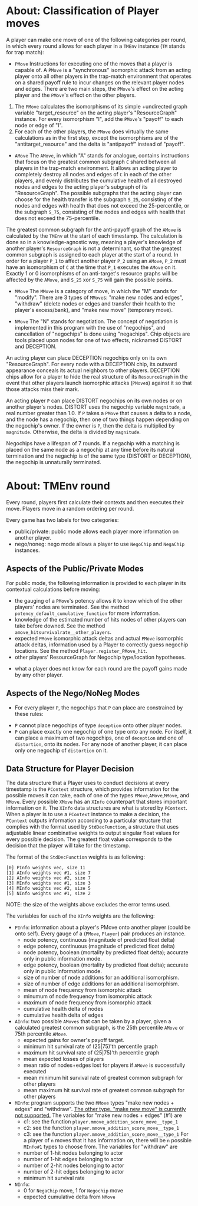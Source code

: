 
# About: Classification of Player moves

A player can make one move of one of the following 
categories per round, in which every round allows for
each player in a `TMEnv` instance (`TM` stands for trap 
match):

- `PMove`
Instructions for executing one of the moves that a player 
is capable of. A `PMove` is a "synchronous" isomorphic
attack from an acting player onto all other players in the
trap-match environment that operates on a shared payoff
rule to incur changes on the relevant player nodes and
edges. There are two main steps, the `PMove`'s effect on
the acting player and the `PMove`'s effect on the other
players.

1. The `PMove` calculates the isomorphisms of its simple
+undirected graph variable "target_resource" on the acting 
player's "ResourceGraph" instance. For every isomorphism 
"I", add the `PMove`'s "payoff" to each node or edge of 
"I".
2. For each of the other players, the `PMove` does virtually
the same calculations as in the first step, except the 
isomorphisms are of the "antitarget_resource" and the delta
is "antipayoff" instead of "payoff".    

- `AMove`
The `AMove`, in which "A" stands for analogue, contains 
instructions that focus on the greatest common subgraph
`C` shared between all players in the trap-match 
environment. It allows an acting player to completely 
destroy all nodes and edges of `C` in each of the other 
players, and evenly distributes the cumulative health of 
all destroyed nodes and edges to the acting player's 
subgraph of its "ResourceGraph". The possible subgraphs
that the acting player can choose for the health transfer
is the subgraph `S_25`, consisting of the nodes and edges 
with health that does not exceed the 25-percentile, or 
the subgraph `S_75`, consisting of the nodes and edges 
with health that does not exceed the 75-percentile.

The greatest common subgraph for the anti-payoff graph of the 
`AMove` is calculated by the `TMEnv` at the start of each 
timestamp. The calculation is done so in a knowledge-agnostic
way, meaning a player's knowledge of another player's 
`ResourceGraph` is not a determinant, so that the greatest common 
subgraph is assigned to each player at the start of a round. In 
order for a player `P_1` to affect another player `P_2` using an 
`AMove`, `P_2` must have an isomorphism of `C` at the time that 
`P_1` executes the `AMove` on it. Exactly 1 or 0 isomorphisms of
an anti-target's resource graphs will be affected by the `AMove`,
and `S_25` xor `S_75` will gain the possible points. 

- `MMove`
The `MMove` is a category of move, in which the "M" stands 
for "modify". There are 3 types of `MMove`s:
"make new nodes and edges", "withdraw" (delete nodes or edges 
and transfer their health to the player's excess/bank), and 
"make new move" (temporary move).

- `NMove`
The "N" stands for negotiation. The concept of 
negotiation is implemented in this program with the 
use of "negochips", and cancellation of "negochips" is 
done using "negachips". Chip objects are tools placed 
upon nodes for one of two effects, nicknamed DISTORT 
and DECEPTION. 

An acting player can place DECEPTION negochips only on 
its own "ResourceGraph". For every node with a 
DECEPTION chip, its outward appearance conceals its 
actual neighbors to other players. DECEPTION chips allow
for a player to hide the real structure of its 
`ResourceGraph` in the event that other players launch 
isomorphic attacks (`PMove`s) against it so that those 
attacks miss their mark. 

An acting player `P` can place DISTORT negochips on its 
own nodes or on another player's nodes. DISTORT uses the
negochip variable `magnitude`, a real number greater than
1.0. If `P` takes a `PMove` that causes a delta to a node,
and the node has a negochip, then one of two things
happen depending on the negochip's owner. If the owner
is `P`, then the delta is multiplied by `magnitude`. 
Otherwise, the delta is divided by `magnitude`.

Negochips have a lifespan of 7 rounds. If a negachip with
a matching is placed on the same node as a negochip at any 
time before its natural termination and the negachip is 
of the same type (DISTORT or DECEPTION), the negochip is 
unnaturally terminated.

# About: TMEnv round 
Every round, players first calculate their contexts and 
then executes their move. Players move in a random ordering
per round.

Every game has two labels for two categories:
- public/private: public mode allows each player more 
information on another player.
- nego/noneg: nego mode allows a player to use `NegoChip` 
and `NegaChip` instances.

## Aspects of the Public/Private Modes
For public mode, the following 
information is provided to each player in its contextual 
calculations before moving:

- the gauging of a `PMove`'s potency allows it to know 
which of the other players' nodes are terminated. See the 
method `potency_default_cumulative_function` for more 
information.
- knowledge of the estimated number of hits nodes of other 
players can take before downed. See the method 
`amove_hitsurvivalrate__other_players`. 
- expected `PMove` isomorphic attack deltas and actual 
`PMove` isomorphic attack deltas, information used by a 
Player to correctly guess negochip locations. See the 
method `Player.register_PMove_hit`.
- other players' ResourceGraph for Negochip type/location 
hypotheses.

* what a player does not know for each round are the payoff gains
made by any other player.

## Aspects of the Nego/NoNeg Modes
- For every player `P`, the negochips that `P` can place are 
constrained by these rules:
* `P` cannot place negochips of type `deception` onto other 
player nodes.
* `P` can place exactly one negochip of one type onto any node. 
For itself, it can place a maximum of two negochips, one of 
`deception` and one of `distortion`, onto its nodes. For any 
node of another player, it can place only one negochip of 
`distortion` on it.

## Data Structure for Player Decision
The data structure that a Player uses to conduct decisions at
every timestamp is the `PContext` structure, which provides 
information for the possible moves it can take, each of one of
the types `PMove`,`AMove`,`MMove`, and `NMove`. Every 
possible `XMove` has an `XInfo` counterpart that stores 
important information on it. The `XInfo` data structures are
what is stored by `PContext`. When a player is to use a 
`PContext` instance to make a decision, the `PContext` 
outputs information according to a particular structure that 
complies with the format used by `StdDecFunction`, a structure
that uses adjustable linear combinative weights to output 
singular float values for every possible decision. The 
greatest float value corresponds to the decision that the 
player will take for the timestamp.

The format of the `StdDecFunction` weights is as following:
```
[0] PInfo weights vec, size 11
[1] AInfo weights vec #1, size 7
[2] AInfo weights vec #2, size 7
[3] MInfo weights vec #1, size 3
[4] MInfo weights vec #2, size 5
[5] NInfo weights vec #1, size 2
``` 

NOTE: the size of the weights above excludes the error terms 
used.

The variables for each of the `XInfo` weights are the 
following:
- `PInfo`: information about a player's PMove onto 
another player (could be onto self). Every gauge of
a (`PMove`, `Player`) pair produces an instance.  
    * node potency, continuous (magnitude of predicted float delta)
    * edge potency, continuous (magnitude of predicted float delta)
    * node potency, boolean (mortality by predicted float delta); accurate only in public information mode.
    * edge potency, boolean (mortality by predicted float delta); accurate only in public information mode. 
    * size of number of node additions for an additional isomorphism.
    * size of number of edge additions for an additional isomorphism.
    * mean of node frequency from isomorphic attack
    * minumum of node frequency from isomorphic attack
    * maximum of node frequency from isomorphic attack
    * cumulative health delta of nodes
    * cumulative health delta of edges
- `AInfo`: two possible `AMoves` that can be taken by 
a player, given a calculated greatest common 
subgraph, is the 25th percentile `AMove` or 75th percentile `AMove`. 
    * expected gains for owner's payoff target.
    * minimum hit survival rate of (25|75)'th percentile graph
    * maximum hit survival rate of (25|75)'th percentile graph
    * mean expected losses of players 
    * mean ratio of nodes+edges lost for players if `AMove` is successfully executed
    * mean minimum hit survival rate of greatest common subgraph for other players
    * mean maximum hit survival rate of greatest common subgraph for other players
- `MInfo`: program supports the two `MMove` types 
"make new nodes + edges" and "withdraw". <ins>The other type, "make new move" is currently not supported.</ins>
The variables for "make new nodes + edges" (#1) are
    * c1: see the function `player.mmove_addition_score_move__type_1`
    * c2: see the function `player.mmove_addition_score_move__type_1`
    * c3: see the function `player.mmove_addition_score_move__type_1`
For a player of `n` moves that it has information on, there will be
`n` possible `MInfo#1` types to choose from. The variables for 
"withdraw" are  
    * number of 1-hit nodes belonging to actor  
    * number of 1-hit edges belonging to actor  
    * number of 2-hit nodes belonging to actor  
    * number of 2-hit edges belonging to actor   
    * minimum hit survival rate
- `NInfo`: 
    * 0 for `NegaChip` move, 1 for `Negochip` move  
    * expected cumulative delta from `NMove`  
